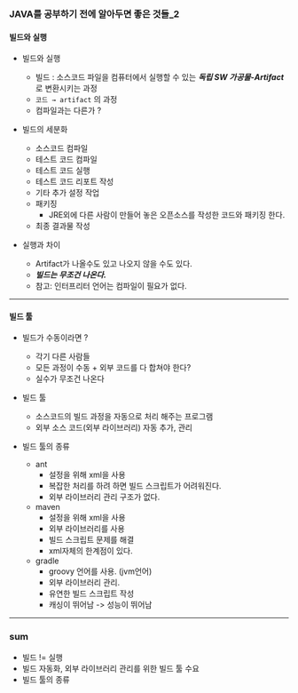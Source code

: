 ### JAVA를 공부하기 전에 알아두면 좋은 것들_2
#### 빌드와 실행
- 빌드와 실행
  - 빌드 : 소스코드 파일을 컴퓨터에서 실행할 수 있는 ***독립 SW 가공물-Artifact***로 변환시키는 과정
  - `코드 → artifact` 의 과정
  - 컴파일과는 다른가 ?
- 빌드의 세분화
  - 소스코드 컴파일
  - 테스트 코드 컴파일
  - 테스트 코드 실행
  - 테스트 코드 리포트 작성
  - 기타 추가 설정 작업
  - 패키징
    - JRE외에 다른 사람이 만들어 놓은 오픈소스를 작성한 코드와 패키징 한다.
  - 최종 결과물 작성

- 실행과 차이
  - Artifact가 나올수도 있고 나오지 않을 수도 있다.
  - ***빌드는 무조건 나온다.***
  - 참고: 인터프리터 언어는 컴파일이 필요가 없다.
---
#### 빌드 툴
- 빌드가 수동이라면 ?
  - 각기 다른 사람들
  - 모든 과정이 수동 + 외부 코드를 다 합쳐야 한다?
  - 실수가 무조건 나온다

- 빌드 툴
  - 소스코드의 빌드 과정을 자동으로 처리 해주는 프로그램
  - 외부 소스 코드(외부 라이브러리) 자동 추가, 관리

- 빌드 툴의 종류
  - ant
    - 설정을 위해 xml을 사용
    - 복잡한 처리를 하려 하면 빌드 스크립트가 어려워진다.
    - 외부 라이브러리 관리 구조가 없다.
  - maven
    - 설정을 위해 xml을 사용
    - 외부 라이브러리를 사용
    - 빌드 스크립트 문제를 해결
    - xml자체의 한계점이 있다.
  - gradle
    - groovy 언어를 사용. (jvm언어)
    - 외부 라이브러리 관리.
    - 유연한 빌드 스크립트 작성
    - 캐싱이 뛰어남 -> 성능이 뛰어남
---
### sum
- 빌드 != 실행
- 빌드 자동화, 외부 라이브러리 관리를 위한 빌드 툴 수요
- 빌드 툴의 종류
